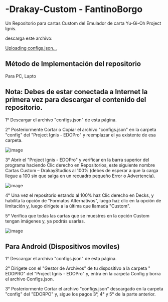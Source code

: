 # -Drakay-Custom - FantinoBorgo
Un Repositorio para cartas Custom del Emulador de carta Yu-Gi-Oh Project Ignis.

descarga este archivo:

[Uploading configs.json…]()

## Método de Implementación del repositorio

Para PC, Lapto

## Nota:	Debes de estar conectada a Internet la primera vez para descargar el contenido del repositorio.
1°	Descargar el archivo "configs.json" de esta página. 

2°	Posteriormente Cortar o Copiar el archivo "configs.json" en la carpeta "config" del "Project Ignis - EDOPro" y reemplazar el ya existente de esa carpeta.

![image](https://github.com/user-attachments/assets/b6961840-1597-4df1-b12d-7aa8f5956664)

3°	Abrir el "Project Ignis - EDOPro" y verificar en la barra superior del programa haciendo Clic derecho en Repositorios, este siguiente nombre Cartas Custom – DrakayStudios al 100% (debes de esperar a que la carga llegue a 100 sin que salga en un recuadro pequeño Error o Advertencia).

![image](https://github.com/user-attachments/assets/1a56706f-a1b1-488e-bb5b-d778753acfa0)

4°	Una vez el repositorio estando al 100% haz Clic derecho en Decks, y habilita la opción de "Formatos Alternativos", luego haz clic en la opción de limitación y, luego dirígete a la última que llamada "Custom".

5°	Verifica que todas las cartas que se muestres en la opción Custom tengan imágenes y, ya podrás usarlas.

![image](https://github.com/user-attachments/assets/26b1943b-7805-4c9a-8d7c-4b4362c1bd3f)

## Para Android (Dispositivos moviles)
1°	Descargar el archivo "configs.json" de esta página. 

2°	Dirígete con el "Gestor de Archivos" de tu dispositivo a la carpeta " EDOPRO" del "Project Ignis - EDOPro" y, entra en la carpeta Config y borra el archivo Configs.json.

3°	Posteriormente Cortar el archivo "configs.json" descargado en la carpeta "config" del "EDORPO" y, sigue los pagos 3°, 4° y 5° de la parte anterior.

